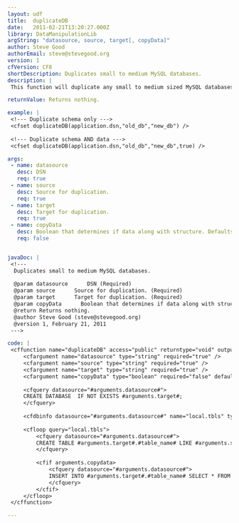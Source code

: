 ```yaml
---
layout: udf
title:  duplicateDB
date:   2011-02-21T13:20:27.000Z
library: DataManipulationLib
argString: "datasource, source, target[, copyData]"
author: Steve Good
authorEmail: steve@stevegood.org
version: 1
cfVersion: CF8
shortDescription: Duplicates small to medium MySQL databases.
description: |
 This function will duplicate any small to medium sized MySQL databases on the same DB server. I strongly discourage using this on large DBs! You can dupe schema only or schema + data.

returnValue: Returns nothing.

example: |
 <!--- Duplicate schema only --->
 <cfset duplicateDB(application.dsn,"old_db","new_db") />
 
 <!--- Duplicate schema AND data --->
 <cfset duplicateDB(application.dsn,"old_db","new_db",true) />

args:
 - name: datasource
   desc: DSN
   req: true
 - name: source
   desc: Source for duplication.
   req: true
 - name: target
   desc: Target for duplication.
   req: true
 - name: copyData
   desc: Boolean that determines if data along with structure. Defaults to false.
   req: false


javaDoc: |
 <!---
  Duplicates small to medium MySQL databases.
  
  @param datasource      DSN (Required)
  @param source      Source for duplication. (Required)
  @param target      Target for duplication. (Required)
  @param copyData      Boolean that determines if data along with structure. Defaults to false. (Optional)
  @return Returns nothing. 
  @author Steve Good (steve@stevegood.org) 
  @version 1, February 21, 2011 
 --->

code: |
 <cffunction name="duplicateDB" access="public" returntype="void" output="false" hint="I duplicate a MySQL database locally on the same server.">
     <cfargument name="datasource" type="string" required="true" />
     <cfargument name="source" type="string" required="true" />
     <cfargument name="target" type="string" required="true" />
     <cfargument name="copyData" type="boolean" required="false" default="false" />
     
     <cfquery datasource="#arguments.datasource#">
     CREATE DATABASE  IF NOT EXISTS #arguments.target#;
     </cfquery>
     
     <cfdbinfo datasource="#arguments.datasource#" name="local.tbls" type="tables" />
     
     <cfloop query="local.tbls">
         <cfquery datasource="#arguments.datasource#">
         CREATE TABLE #arguments.target#.#table_name# LIKE #arguments.source#.#table_name#;
         </cfquery>
         
         <cfif arguments.copydata>
             <cfquery datasource="#arguments.datasource#">
             INSERT INTO #arguments.target#.#table_name# SELECT * FROM #arguments.source#.#table_name#;
             </cfquery>
         </cfif>
     </cfloop>
 </cffunction>

---
```



